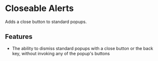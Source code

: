 # Closeable Alerts
Adds a close button to standard popups.

## Features
- The ability to dismiss standard popups with a close button or the back key, without invoking any of the popup's buttons
